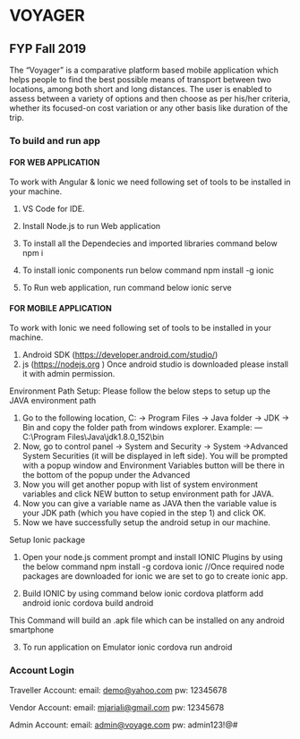 # VOYAGER
## FYP Fall 2019

The “Voyager” is a comparative platform based mobile application which helps people to find the best possible means of transport between two locations, among both short and long distances. The user is enabled to assess between a variety of options and then choose as per his/her criteria, whether its focused-on cost variation or any other basis like duration of the trip.

### To build and run app ###

#### FOR WEB APPLICATION ####
To work with Angular & Ionic we need following set of tools to be installed in your machine.

1. VS Code for IDE.

2. Install Node.js to run Web application

3. To install all the Dependecies and imported libraries command below
    npm i

4. To install ionic components run below command
    npm install -g ionic

5. To Run web application, run command below 
    ionic serve

#### FOR MOBILE APPLICATION ####
To work with Ionic we need following set of tools to be installed in your machine.

1. Android SDK (https://developer.android.com/studio/)
2. js (https://nodejs.org ) Once android studio is downloaded please install it with admin permission.

Environment Path Setup: Please follow the below steps to setup up the JAVA environment path

1. Go to the following location, C: -> Program Files -> Java folder -> JDK -> Bin and copy the folder path from windows explorer. Example: — C:\Program Files\Java\jdk1.8.0_152\bin
2. Now, go to control panel -> System and Security -> System ->Advanced System Securities (it will be displayed in left side). You will be prompted with a popup window and Environment Variables button will be there in the bottom of the popup under the Advanced
3. Now you will get another popup with list of system environment variables and click NEW button to setup environment path for JAVA.
4. Now you can give a variable name as JAVA then the variable value is your JDK path (which you have copied in the step 1) and click OK.
5. Now we have successfully setup the android setup in our machine.

Setup Ionic package

  1. Open your node.js comment prompt and install IONIC Plugins by using the below command
      npm install -g cordova ionic  //Once required node packages are downloaded for ionic we are set to go to create ionic app.

  2. Build IONIC by using command below ionic cordova platform add android
      ionic cordova build android

This Command will build an .apk file which can be installed on any android smartphone

  3. To run application on Emulator
      ionic cordova run android

### Account Login ###

Traveller Account: email: demo@yahoo.com pw: 12345678

Vendor Account: email: mjariali@gmail.com pw: 12345678

Admin Account: email: admin@voyage.com pw: admin123!@#
